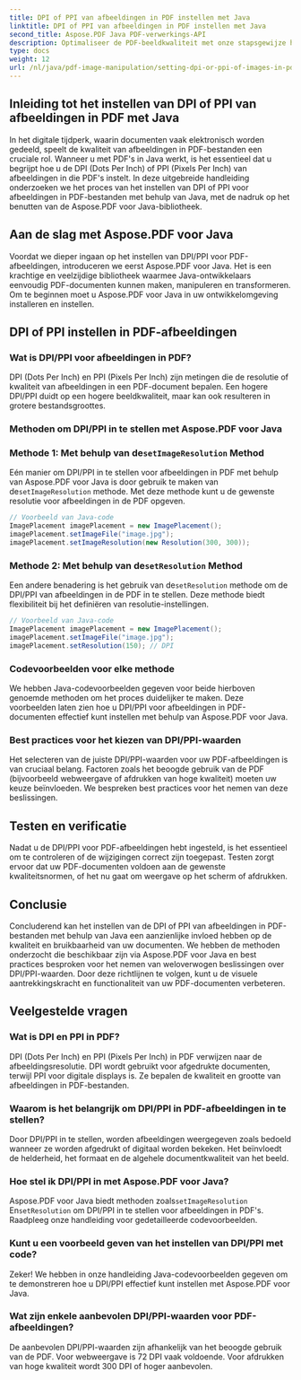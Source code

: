 ```yaml
---
title: DPI of PPI van afbeeldingen in PDF instellen met Java
linktitle: DPI of PPI van afbeeldingen in PDF instellen met Java
second_title: Aspose.PDF Java PDF-verwerkings-API
description: Optimaliseer de PDF-beeldkwaliteit met onze stapsgewijze handleiding voor het instellen van DPI/PPI in PDF met Java. Leer hoe u uw documenten kunt verbeteren voor gedrukte en digitale weergave.
type: docs
weight: 12
url: /nl/java/pdf-image-manipulation/setting-dpi-or-ppi-of-images-in-pdf-using-java/
---
```


## Inleiding tot het instellen van DPI of PPI van afbeeldingen in PDF met Java

In het digitale tijdperk, waarin documenten vaak elektronisch worden gedeeld, speelt de kwaliteit van afbeeldingen in PDF-bestanden een cruciale rol. Wanneer u met PDF's in Java werkt, is het essentieel dat u begrijpt hoe u de DPI (Dots Per Inch) of PPI (Pixels Per Inch) van afbeeldingen in die PDF's instelt. In deze uitgebreide handleiding onderzoeken we het proces van het instellen van DPI of PPI voor afbeeldingen in PDF-bestanden met behulp van Java, met de nadruk op het benutten van de Aspose.PDF voor Java-bibliotheek.

## Aan de slag met Aspose.PDF voor Java

Voordat we dieper ingaan op het instellen van DPI/PPI voor PDF-afbeeldingen, introduceren we eerst Aspose.PDF voor Java. Het is een krachtige en veelzijdige bibliotheek waarmee Java-ontwikkelaars eenvoudig PDF-documenten kunnen maken, manipuleren en transformeren. Om te beginnen moet u Aspose.PDF voor Java in uw ontwikkelomgeving installeren en instellen.

## DPI of PPI instellen in PDF-afbeeldingen

### Wat is DPI/PPI voor afbeeldingen in PDF?

DPI (Dots Per Inch) en PPI (Pixels Per Inch) zijn metingen die de resolutie of kwaliteit van afbeeldingen in een PDF-document bepalen. Een hogere DPI/PPI duidt op een hogere beeldkwaliteit, maar kan ook resulteren in grotere bestandsgroottes.

### Methoden om DPI/PPI in te stellen met Aspose.PDF voor Java

###  Methode 1: Met behulp van de`setImageResolution` Method

 Eén manier om DPI/PPI in te stellen voor afbeeldingen in PDF met behulp van Aspose.PDF voor Java is door gebruik te maken van de`setImageResolution` methode. Met deze methode kunt u de gewenste resolutie voor afbeeldingen in de PDF opgeven.

```java
// Voorbeeld van Java-code
ImagePlacement imagePlacement = new ImagePlacement();
imagePlacement.setImageFile("image.jpg");
imagePlacement.setImageResolution(new Resolution(300, 300));
```

###  Methode 2: Met behulp van de`setResolution` Method

 Een andere benadering is het gebruik van de`setResolution` methode om de DPI/PPI van afbeeldingen in de PDF in te stellen. Deze methode biedt flexibiliteit bij het definiëren van resolutie-instellingen.

```java
// Voorbeeld van Java-code
ImagePlacement imagePlacement = new ImagePlacement();
imagePlacement.setImageFile("image.jpg");
imagePlacement.setResolution(150); // DPI
```

### Codevoorbeelden voor elke methode

We hebben Java-codevoorbeelden gegeven voor beide hierboven genoemde methoden om het proces duidelijker te maken. Deze voorbeelden laten zien hoe u DPI/PPI voor afbeeldingen in PDF-documenten effectief kunt instellen met behulp van Aspose.PDF voor Java.

### Best practices voor het kiezen van DPI/PPI-waarden

Het selecteren van de juiste DPI/PPI-waarden voor uw PDF-afbeeldingen is van cruciaal belang. Factoren zoals het beoogde gebruik van de PDF (bijvoorbeeld webweergave of afdrukken van hoge kwaliteit) moeten uw keuze beïnvloeden. We bespreken best practices voor het nemen van deze beslissingen.

## Testen en verificatie

Nadat u de DPI/PPI voor PDF-afbeeldingen hebt ingesteld, is het essentieel om te controleren of de wijzigingen correct zijn toegepast. Testen zorgt ervoor dat uw PDF-documenten voldoen aan de gewenste kwaliteitsnormen, of het nu gaat om weergave op het scherm of afdrukken.

## Conclusie

Concluderend kan het instellen van de DPI of PPI van afbeeldingen in PDF-bestanden met behulp van Java een aanzienlijke invloed hebben op de kwaliteit en bruikbaarheid van uw documenten. We hebben de methoden onderzocht die beschikbaar zijn via Aspose.PDF voor Java en best practices besproken voor het nemen van weloverwogen beslissingen over DPI/PPI-waarden. Door deze richtlijnen te volgen, kunt u de visuele aantrekkingskracht en functionaliteit van uw PDF-documenten verbeteren.

## Veelgestelde vragen

### Wat is DPI en PPI in PDF?

DPI (Dots Per Inch) en PPI (Pixels Per Inch) in PDF verwijzen naar de afbeeldingsresolutie. DPI wordt gebruikt voor afgedrukte documenten, terwijl PPI voor digitale displays is. Ze bepalen de kwaliteit en grootte van afbeeldingen in PDF-bestanden.

### Waarom is het belangrijk om DPI/PPI in PDF-afbeeldingen in te stellen?

Door DPI/PPI in te stellen, worden afbeeldingen weergegeven zoals bedoeld wanneer ze worden afgedrukt of digitaal worden bekeken. Het beïnvloedt de helderheid, het formaat en de algehele documentkwaliteit van het beeld.

### Hoe stel ik DPI/PPI in met Aspose.PDF voor Java?

 Aspose.PDF voor Java biedt methoden zoals`setImageResolution` En`setResolution` om DPI/PPI in te stellen voor afbeeldingen in PDF's. Raadpleeg onze handleiding voor gedetailleerde codevoorbeelden.

### Kunt u een voorbeeld geven van het instellen van DPI/PPI met code?

Zeker! We hebben in onze handleiding Java-codevoorbeelden gegeven om te demonstreren hoe u DPI/PPI effectief kunt instellen met Aspose.PDF voor Java.

### Wat zijn enkele aanbevolen DPI/PPI-waarden voor PDF-afbeeldingen?

De aanbevolen DPI/PPI-waarden zijn afhankelijk van het beoogde gebruik van de PDF. Voor webweergave is 72 DPI vaak voldoende. Voor afdrukken van hoge kwaliteit wordt 300 DPI of hoger aanbevolen.